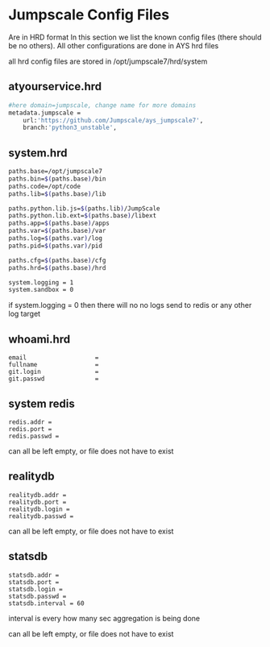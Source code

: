 # Jumpscale Config Files

Are in HRD format
In this section we list the known config files (there should be no others).
All other configurations are done in AYS hrd files

all hrd config files are stored in /opt/jumpscale7/hrd/system

## atyourservice.hrd

```bash
#here domain=jumpscale, change name for more domains
metadata.jumpscale =
    url:'https://github.com/Jumpscale/ays_jumpscale7',
    branch:'python3_unstable',

```

## system.hrd

```bash
paths.base=/opt/jumpscale7
paths.bin=$(paths.base)/bin
paths.code=/opt/code
paths.lib=$(paths.base)/lib

paths.python.lib.js=$(paths.lib)/JumpScale
paths.python.lib.ext=$(paths.base)/libext
paths.app=$(paths.base)/apps
paths.var=$(paths.base)/var
paths.log=$(paths.var)/log
paths.pid=$(paths.var)/pid

paths.cfg=$(paths.base)/cfg
paths.hrd=$(paths.base)/hrd

system.logging = 1
system.sandbox = 0
```
if system.logging = 0 then there will no no logs send to redis or any other log target

## whoami.hrd

```
email                   =
fullname                =
git.login               =
git.passwd              =
```

## system redis

```
redis.addr = 
redis.port = 
redis.passwd = 
```

can all be left empty, or file does not have to exist


## realitydb

```
realitydb.addr = 
realitydb.port = 
realitydb.login =
realitydb.passwd = 
```

can all be left empty, or file does not have to exist


## statsdb

```
statsdb.addr = 
statsdb.port = 
statsdb.login =
statsdb.passwd =
statsdb.interval = 60
```
interval is every how many sec aggregation is being done

can all be left empty, or file does not have to exist

